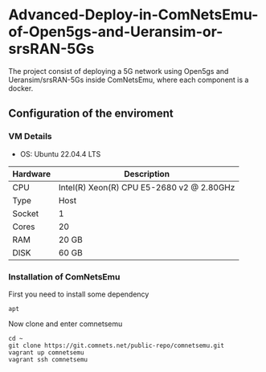 # Advanced-Deploy-in-ComNetsEmu-of-Open5gs-and-Ueransim-or-srsRAN-5Gs
The project consist of deploying a 5G network using Open5gs and Ueransim/srsRAN-5Gs inside ComNetsEmu, where each component is a docker.

## Configuration of the enviroment
### VM Details
* OS: Ubuntu 22.04.4 LTS
  
| Hardware | Description |
| --- | --- |
| CPU | Intel(R) Xeon(R) CPU E5-2680 v2 @ 2.80GHz |
| Type | Host |
| Socket | 1 |
| Cores  | 20 |
| RAM    | 20 GB |
| DISK   | 60 GB |

### Installation of ComNetsEmu
First you need to install some dependency
```
apt
```
Now clone and enter comnetsemu
```
cd ~
git clone https://git.comnets.net/public-repo/comnetsemu.git
vagrant up comnetsemu
vagrant ssh comnetsemu
```
